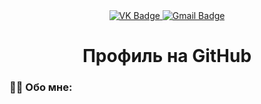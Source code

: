 <div id="badges" align="center">
<a href="https://vk.com/gggames2">
 <img src = "https://img.shields.io/badge/VK-blue?style=for-the-badge&logo=VK&logoColor=white" alt="VK Badge"/>
  </a>
  <a href= " https://mail.google.com/mail/u/1/#inbox">
    <img src = "https://ssl.gstatic.com/ui/v1/icons/mail/rfr/logo_gmail_lockup_default_1x_r5.png" alt="Gmail Badge"/>
  </a>
</div>

<div id="viewprof" align="center">
 <img src="https://komarev.com/ghpvc/?username=Amagimini&style=flat-square&color=blue" alt=""/>
</div>

<div id="heythere" align="center">
<h1>Профиль на GitHub</h1>
</div>

### :white_haired_woman: Обо мне:
